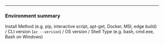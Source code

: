 

---

### Environment summary

Install Method (e.g. pip, interactive script, apt-get, Docker, MSI, edge build) / CLI version (`az --version`) / OS version / Shell Type (e.g. bash, cmd.exe, Bash on Windows)  

